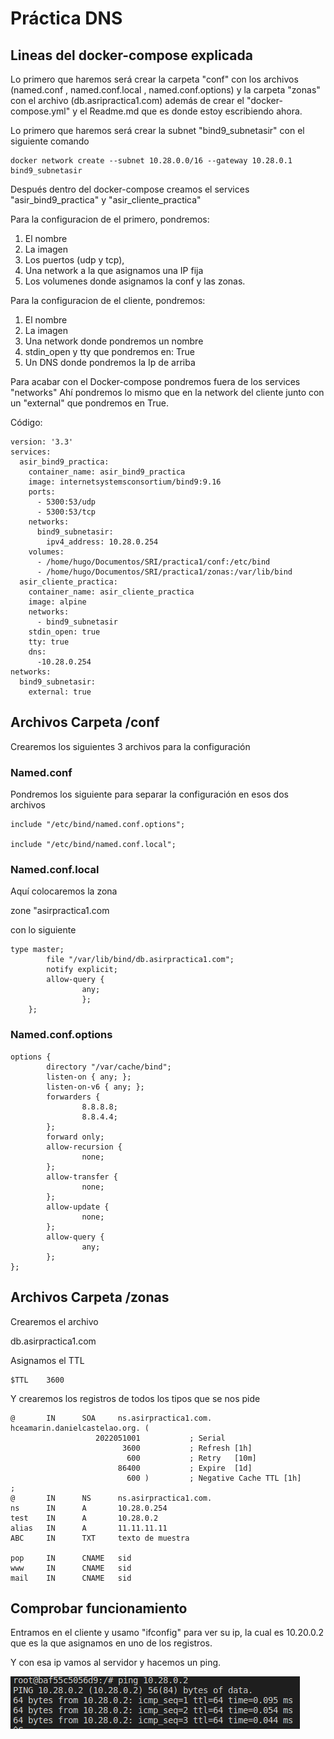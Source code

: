 # Práctica DNS

## Lineas del docker-compose explicada
Lo primero que haremos será crear la carpeta "conf" con los archivos (named.conf , named.conf.local , named.conf.options) y la carpeta "zonas" con el archivo (db.asripractica1.com) además de crear el "docker-compose.yml" y el Readme.md que es donde estoy escribiendo ahora.

Lo primero que haremos será crear la subnet "bind9_subnetasir" con el siguiente comando

~~~
docker network create --subnet 10.28.0.0/16 --gateway 10.28.0.1 bind9_subnetasir
~~~

Después dentro del docker-compose creamos el services "asir_bind9_practica" y "asir_cliente_practica"

Para la configuracion de el primero, pondremos:

1. El nombre
2. La imagen
3. Los puertos (udp y tcp),
4. Una network a la que asignamos una IP fija
5. Los volumenes donde asignamos la conf y las zonas.

Para la configuracion de el cliente, pondremos:

1. El nombre
2. La imagen 
3. Una network donde pondremos un nombre
4. stdin_open y tty que pondremos en: True
5. Un DNS donde pondremos la Ip de arriba

Para acabar con el Docker-compose pondremos fuera de los services "networks"
Ahí pondremos lo mismo que en la network del cliente junto con un "external" que pondremos en True.

Código:

~~~
version: '3.3'
services:
  asir_bind9_practica:
    container_name: asir_bind9_practica
    image: internetsystemsconsortium/bind9:9.16
    ports:
      - 5300:53/udp
      - 5300:53/tcp
    networks:
      bind9_subnetasir:
        ipv4_address: 10.28.0.254
    volumes:
      - /home/hugo/Documentos/SRI/practica1/conf:/etc/bind
      - /home/hugo/Documentos/SRI/practica1/zonas:/var/lib/bind
  asir_cliente_practica:
    container_name: asir_cliente_practica
    image: alpine
    networks:
      - bind9_subnetasir
    stdin_open: true
    tty: true
    dns:
      -10.28.0.254
networks:
  bind9_subnetasir:
    external: true
~~~

## Archivos Carpeta /conf
Crearemos los siguientes 3 archivos para la configuración

### Named.conf
Pondremos los siguiente para separar la configuración en esos dos archivos

~~~
include "/etc/bind/named.conf.options";

include "/etc/bind/named.conf.local";
~~~

### Named.conf.local
Aquí colocaremos la zona

zone "asirpractica1.com

con lo siguiente
~~~
type master;
        file "/var/lib/bind/db.asirpractica1.com";
        notify explicit;
        allow-query {
                any;
                };
    };
~~~


### Named.conf.options

~~~
options {
        directory "/var/cache/bind";
        listen-on { any; };
        listen-on-v6 { any; };
        forwarders {
                8.8.8.8;
                8.8.4.4;
        };
        forward only;
        allow-recursion {
                none;
        };
        allow-transfer {
                none;
        };
        allow-update {
                none;
        };
        allow-query {
                any;
        };
};
~~~

## Archivos Carpeta /zonas
Crearemos el archivo

db.asirpractica1.com

Asignamos el TTL
~~~
$TTL    3600
~~~
Y crearemos los registros de todos los tipos que se nos pide

~~~
@       IN      SOA     ns.asirpractica1.com. hceamarin.danielcastelao.org. (
                   2022051001           ; Serial
                         3600           ; Refresh [1h]
                          600           ; Retry   [10m]
                        86400           ; Expire  [1d]
                          600 )         ; Negative Cache TTL [1h]
;
@       IN      NS      ns.asirpractica1.com.
ns      IN      A       10.28.0.254
test    IN      A       10.28.0.2
alias   IN      A       11.11.11.11
ABC   	IN      TXT	    texto de muestra

pop     IN      CNAME   sid
www     IN      CNAME   sid
mail    IN      CNAME   sid
~~~

## Comprobar funcionamiento

Entramos en el cliente y usamo "ifconfig" para ver su ip, la cual es 10.20.0.2 que es la que asignamos en uno de los registros. 

Y con esa ip vamos al servidor y hacemos un ping.

![Si lees esto es que el link que use no funciona, por lo que para ver el ping entra en la imagen del Git](https://github.com/HugoCea/Practica1_DNS/blob/master/Ping.png)
